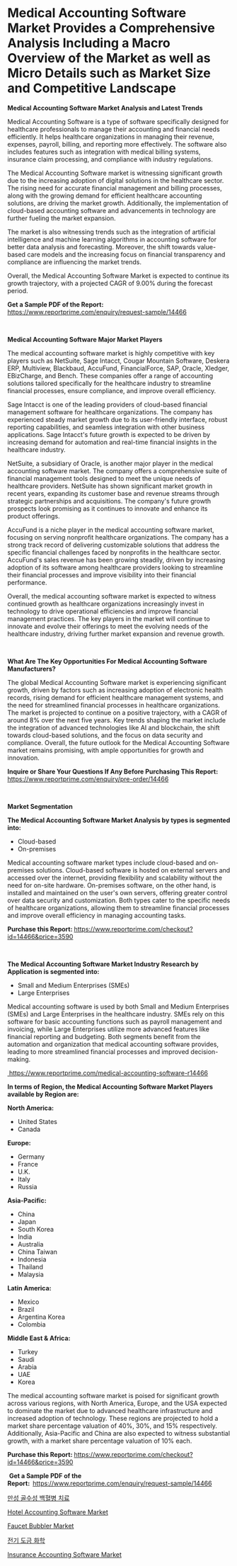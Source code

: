 <p><h1>Medical Accounting Software Market Provides a Comprehensive Analysis Including a Macro Overview of the Market as well as Micro Details such as Market Size and Competitive Landscape</h1></p><p><strong>Medical Accounting Software Market Analysis and Latest Trends</strong></p>
<p><p>Medical Accounting Software is a type of software specifically designed for healthcare professionals to manage their accounting and financial needs efficiently. It helps healthcare organizations in managing their revenue, expenses, payroll, billing, and reporting more effectively. The software also includes features such as integration with medical billing systems, insurance claim processing, and compliance with industry regulations.</p><p>The Medical Accounting Software market is witnessing significant growth due to the increasing adoption of digital solutions in the healthcare sector. The rising need for accurate financial management and billing processes, along with the growing demand for efficient healthcare accounting solutions, are driving the market growth. Additionally, the implementation of cloud-based accounting software and advancements in technology are further fueling the market expansion.</p><p>The market is also witnessing trends such as the integration of artificial intelligence and machine learning algorithms in accounting software for better data analysis and forecasting. Moreover, the shift towards value-based care models and the increasing focus on financial transparency and compliance are influencing the market trends.</p><p>Overall, the Medical Accounting Software Market is expected to continue its growth trajectory, with a projected CAGR of 9.00% during the forecast period.</p></p>
<p><strong>Get a Sample PDF of the Report:&nbsp;</strong> <a href="https://www.reportprime.com/enquiry/request-sample/14466">https://www.reportprime.com/enquiry/request-sample/14466</a></p>
<p>&nbsp;</p>
<p><strong>Medical Accounting Software Major Market Players</strong></p>
<p><p>The medical accounting software market is highly competitive with key players such as NetSuite, Sage Intacct, Cougar Mountain Software, Deskera ERP, Multiview, Blackbaud, AccuFund, FinancialForce, SAP, Oracle, Xledger, EBizCharge, and Bench. These companies offer a range of accounting solutions tailored specifically for the healthcare industry to streamline financial processes, ensure compliance, and improve overall efficiency.</p><p>Sage Intacct is one of the leading providers of cloud-based financial management software for healthcare organizations. The company has experienced steady market growth due to its user-friendly interface, robust reporting capabilities, and seamless integration with other business applications. Sage Intacct's future growth is expected to be driven by increasing demand for automation and real-time financial insights in the healthcare industry.</p><p>NetSuite, a subsidiary of Oracle, is another major player in the medical accounting software market. The company offers a comprehensive suite of financial management tools designed to meet the unique needs of healthcare providers. NetSuite has shown significant market growth in recent years, expanding its customer base and revenue streams through strategic partnerships and acquisitions. The company's future growth prospects look promising as it continues to innovate and enhance its product offerings.</p><p>AccuFund is a niche player in the medical accounting software market, focusing on serving nonprofit healthcare organizations. The company has a strong track record of delivering customizable solutions that address the specific financial challenges faced by nonprofits in the healthcare sector. AccuFund's sales revenue has been growing steadily, driven by increasing adoption of its software among healthcare providers looking to streamline their financial processes and improve visibility into their financial performance.</p><p>Overall, the medical accounting software market is expected to witness continued growth as healthcare organizations increasingly invest in technology to drive operational efficiencies and improve financial management practices. The key players in the market will continue to innovate and evolve their offerings to meet the evolving needs of the healthcare industry, driving further market expansion and revenue growth.</p></p>
<p>&nbsp;</p>
<p><strong>What Are The Key Opportunities For Medical Accounting Software Manufacturers?</strong></p>
<p><p>The global Medical Accounting Software market is experiencing significant growth, driven by factors such as increasing adoption of electronic health records, rising demand for efficient healthcare management systems, and the need for streamlined financial processes in healthcare organizations. The market is projected to continue on a positive trajectory, with a CAGR of around 8% over the next five years. Key trends shaping the market include the integration of advanced technologies like AI and blockchain, the shift towards cloud-based solutions, and the focus on data security and compliance. Overall, the future outlook for the Medical Accounting Software market remains promising, with ample opportunities for growth and innovation.</p></p>
<p><strong>Inquire or Share Your Questions If Any Before Purchasing This Report:</strong> <a href="https://www.reportprime.com/enquiry/pre-order/14466">https://www.reportprime.com/enquiry/pre-order/14466</a></p>
<p>&nbsp;</p>
<p><strong>Market Segmentation</strong></p>
<p><strong>The Medical Accounting Software Market Analysis by types is segmented into:</strong></p>
<p><ul><li>Cloud-based</li><li>On-premises</li></ul></p>
<p><p>Medical accounting software market types include cloud-based and on-premises solutions. Cloud-based software is hosted on external servers and accessed over the internet, providing flexibility and scalability without the need for on-site hardware. On-premises software, on the other hand, is installed and maintained on the user's own servers, offering greater control over data security and customization. Both types cater to the specific needs of healthcare organizations, allowing them to streamline financial processes and improve overall efficiency in managing accounting tasks.</p></p>
<p><strong>Purchase this Report:&nbsp;</strong><a href="https://www.reportprime.com/checkout?id=14466&price=3590">https://www.reportprime.com/checkout?id=14466&price=3590</a></p>
<p>&nbsp;</p>
<p><strong>The Medical Accounting Software Market Industry Research by Application is segmented into:</strong></p>
<p><ul><li>Small and Medium Enterprises (SMEs)</li><li>Large Enterprises</li></ul></p>
<p><p>Medical accounting software is used by both Small and Medium Enterprises (SMEs) and Large Enterprises in the healthcare industry. SMEs rely on this software for basic accounting functions such as payroll management and invoicing, while Large Enterprises utilize more advanced features like financial reporting and budgeting. Both segments benefit from the automation and organization that medical accounting software provides, leading to more streamlined financial processes and improved decision-making.</p></p>
<p><a href="https://www.reportprime.com/medical-accounting-software-r14466">&nbsp;https://www.reportprime.com/medical-accounting-software-r14466</a></p>
<p><strong>In terms of Region, the Medical Accounting Software Market Players available by Region are:</strong></p>
<p>
    <p> <strong> North America: </strong>
        <ul>
            <li>United States</li>
            <li>Canada</li>
        </ul>
        </p> 
    <p> <strong> Europe: </strong>
        <ul>
            <li>Germany</li>
            <li>France</li>
            <li>U.K.</li>
            <li>Italy</li>
            <li>Russia</li>
        </ul>
        </p> 
    <p> <strong> Asia-Pacific: </strong>
        <ul>
            <li>China</li>
            <li>Japan</li>
            <li>South Korea</li>
            <li>India</li>
            <li>Australia</li>
            <li>China Taiwan</li>
            <li>Indonesia</li>
            <li>Thailand</li>
            <li>Malaysia</li>
        </ul>
        </p> 
    <p> <strong> Latin America: </strong>
        <ul>
            <li>Mexico</li>
            <li>Brazil</li>
            <li>Argentina Korea</li>
            <li>Colombia</li>
        </ul>
        </p> 
    <p> <strong> Middle East & Africa: </strong>
        <ul>
            <li>Turkey</li>
            <li>Saudi</li>
            <li>Arabia</li>
            <li>UAE</li>
            <li>Korea</li>
        </ul>
    </p>
    </p>
<p><p>The medical accounting software market is poised for significant growth across various regions, with North America, Europe, and the USA expected to dominate the market due to advanced healthcare infrastructure and increased adoption of technology. These regions are projected to hold a market share percentage valuation of 40%, 30%, and 15% respectively. Additionally, Asia-Pacific and China are also expected to witness substantial growth, with a market share percentage valuation of 10% each.</p></p>
<p><strong>Purchase this Report: </strong><a href="https://www.reportprime.com/checkout?id=14466&price=3590">https://www.reportprime.com/checkout?id=14466&price=3590</a></p>
<p>&nbsp;<strong>Get a Sample PDF of the Report:&nbsp;&nbsp;</strong><a href="https://www.reportprime.com/enquiry/request-sample/14466">https://www.reportprime.com/enquiry/request-sample/14466</a></p>
<p><strong></strong></p>
<p><p><a href="https://github.com/royErdmtyan906778/Market-Research-Report-List-1/blob/main/472868075379.md">만성 골수성 백혈병 치료</a></p><p><a href="https://github.com/wusalecollins540tpqoz/Market-Research-Report-List-2/blob/main/hotel-accounting-software-market.md">Hotel Accounting Software Market</a></p><p><a href="https://issuu.com/reportprime-2/docs/faucet-bubbler-market-size-2030.pptx">Faucet Bubbler Market</a></p><p><a href="https://github.com/valroy852/Market-Research-Report-List-1/blob/main/604978275380.md">전기 도금 화학</a></p><p><a href="https://github.com/kathiaseamanalvaradovlprc2h/Market-Research-Report-List-2/blob/main/insurance-accounting-software-market.md">Insurance Accounting Software Market</a></p></p>